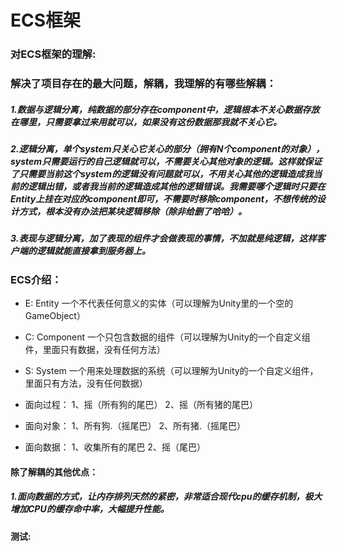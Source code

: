 # ECS框架

### 对ECS框架的理解:

### 解决了项目存在的最大问题，解耦，我理解的有哪些解耦：

##### 1.数据与逻辑分离，纯数据的部分存在component中，逻辑根本不关心数据存放在哪里，只需要拿过来用就可以，如果没有这份数据那我就不关心它。

##### 2.逻辑分离，单个system只关心它关心的部分（拥有N个component的对象），system只需要运行的自己逻辑就可以，不需要关心其他对象的逻辑。这样就保证了只需要当前这个system的逻辑没有问题就可以，不用关心其他的逻辑造成我当前的逻辑出错，或者我当前的逻辑造成其他的逻辑错误。我需要哪个逻辑时只要在Entity上挂在对应的component即可，不需要时移除component，不想传统的设计方式，根本没有办法把某块逻辑移除（除非给删了哈哈）。

##### 3.表现与逻辑分离，加了表现的组件才会做表现的事情，不加就是纯逻辑，这样客户端的逻辑就能直接拿到服务器上。



### ECS介绍：

- E: Entity  一个不代表任何意义的实体（可以理解为Unity里的一个空的GameObject）
- C: Component 一个只包含数据的组件（可以理解为Unity的一个自定义组件，里面只有数据，没有任何方法）
- S: System 一个用来处理数据的系统（可以理解为Unity的一个自定义组件，里面只有方法，没有任何数据）



- 面向过程： 1、摇（所有狗的尾巴） 2、摇（所有猪的尾巴）
- 面向对象： 1、所有狗.（摇尾巴） 2、所有猪.（摇尾巴）
- 面向数据： 1、收集所有的尾巴    2、摇（尾巴）



#### 除了解耦的其他优点：

##### 1.面向数据的方式，让内存排列天然的紧密，非常适合现代cpu的缓存机制，极大增加CPU的缓存命中率，大幅提升性能。





**测试:**



##### 









